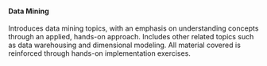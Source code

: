 #### Data Mining
Introduces data mining topics, with an emphasis on understanding concepts through an applied, hands-on approach. Includes other related topics such as data warehousing and dimensional modeling. All material covered is reinforced through hands-on implementation exercises.
